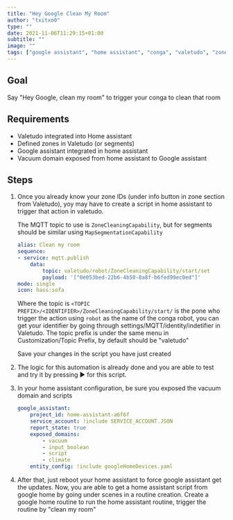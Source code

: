 ```yaml
---
title: "Hey Google Clean My Room"
author: "txitxo0"
type: ""
date: 2021-11-06T11:29:15+01:00
subtitle: ""
image: ""
tags: ["google assistant", "home assistant", "conga", "valetudo", "zones", "segments"]
---
```


## Goal

Say "Hey Google, clean my room" to trigger your conga to clean that room


## Requirements
- Valetudo integrated into Home assistant
- Defined zones in Valetudo (or segments)
- Google assistant integrated in home assistant
- Vacuum domain exposed from home assistant to Google assistant

## Steps

1. Once you already know your zone IDs (under info button in zone section from Valetudo), yoy may have to create a script in home assistant to trigger that action in valetudo.

    The MQTT topic to use is `ZoneCleaningCapability`, but for segments should be similar using `MapSegmentationCapability`
    ```yaml
    alias: Clean my room
    sequence:
    - service: mqtt.publish
        data:
            topic: valetudo/robot/ZoneCleaningCapability/start/set
            payload: '["0e053bed-22b6-4b50-8a8f-b6fed99ec0ed"]'
    mode: single
    icon: hass:sofa
    ```
    Where the topic is `<TOPIC PREFIX>/<IDENTIFIER>/ZoneCleaningCapability/start/` is the pone who trigger the action using `robot` as the name of the conga robot, you can get your identifier by going through settings/MQTT/identity/indetifier in Valetudo. The topic prefix is under the same menu in Customization/Topic Prefix, by default should be "valetudo"

    Save your changes in the script you have just created

2. The logic for this automation is already done and you are able to test and try it by pressing ▶ for this script.
3. In your home assistant configuration, be sure you exposed the vacuum domain and scripts
    ```yaml   
    google_assistant: 
        project_id: home-assistant-a6f6f
        service_account: !include SERVICE_ACCOUNT.JSON 
        report_state: true
        exposed_domains: 
            - vacuum
            - input_boolean
            - script
            - climate
        entity_config: !include googleHomeDevices.yaml
    ```
4. After that, just reboot your home assistant to force google assistant get the updates. Now, you are able to get a home assistant script from google home by going under scenes in a routine creation. Create a google home routine to run the home assistant routine, trigger the routine by "clean my room"
